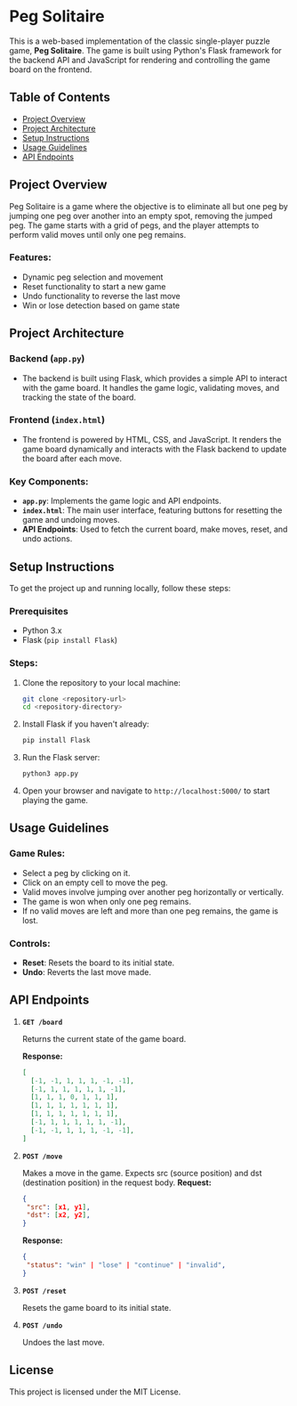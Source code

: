 # Peg Solitaire

This is a web-based implementation of the classic single-player puzzle game, **Peg Solitaire**. The game is built using Python's Flask framework for the backend API and JavaScript for rendering and controlling the game board on the frontend.

## Table of Contents

- [Project Overview](#project-overview)
- [Project Architecture](#project-architecture)
- [Setup Instructions](#setup-instructions)
- [Usage Guidelines](#usage-guidelines)
- [API Endpoints](#api-endpoints)

## Project Overview

Peg Solitaire is a game where the objective is to eliminate all but one peg by jumping one peg over another into an empty spot, removing the jumped peg. The game starts with a grid of pegs, and the player attempts to perform valid moves until only one peg remains.

### Features:
- Dynamic peg selection and movement
- Reset functionality to start a new game
- Undo functionality to reverse the last move
- Win or lose detection based on game state

## Project Architecture

### Backend (`app.py`)
- The backend is built using Flask, which provides a simple API to interact with the game board. It handles the game logic, validating moves, and tracking the state of the board.

### Frontend (`index.html`)
- The frontend is powered by HTML, CSS, and JavaScript. It renders the game board dynamically and interacts with the Flask backend to update the board after each move.

### Key Components:
- **`app.py`**: Implements the game logic and API endpoints.
- **`index.html`**: The main user interface, featuring buttons for resetting the game and undoing moves.
- **API Endpoints**: Used to fetch the current board, make moves, reset, and undo actions.

## Setup Instructions

To get the project up and running locally, follow these steps:

### Prerequisites
- Python 3.x
- Flask (`pip install Flask`)

### Steps:
1. Clone the repository to your local machine:
    ```bash
    git clone <repository-url>
    cd <repository-directory>
    ```

2. Install Flask if you haven't already:
    ```bash
    pip install Flask
    ```

3. Run the Flask server:
    ```bash
    python3 app.py
    ```

4. Open your browser and navigate to `http://localhost:5000/` to start playing the game.

## Usage Guidelines

### Game Rules:
- Select a peg by clicking on it.
- Click on an empty cell to move the peg.
- Valid moves involve jumping over another peg horizontally or vertically.
- The game is won when only one peg remains.
- If no valid moves are left and more than one peg remains, the game is lost.

### Controls:
- **Reset**: Resets the board to its initial state.
- **Undo**: Reverts the last move made.

## API Endpoints

1. **`GET /board`**

   Returns the current state of the game board.

   **Response:**
   ```json
   [
     [-1, -1, 1, 1, 1, -1, -1],
     [-1, 1, 1, 1, 1, 1, -1],
     [1, 1, 1, 0, 1, 1, 1],
     [1, 1, 1, 1, 1, 1, 1],
     [1, 1, 1, 1, 1, 1, 1],
     [-1, 1, 1, 1, 1, 1, -1],
     [-1, -1, 1, 1, 1, -1, -1],
   ]
   ```

2. **`POST /move`**

   Makes a move in the game. Expects src (source position) and dst (destination position) in the request body.
   **Request:**
   ```json
   {
    "src": [x1, y1],
    "dst": [x2, y2],
   }
   ```
   **Response:**
   ```json
   {
    "status": "win" | "lose" | "continue" | "invalid",
   }
   ```

3. **`POST /reset`**

   Resets the game board to its initial state.

4. **`POST /undo`**

   Undoes the last move.

## License
This project is licensed under the MIT License.
